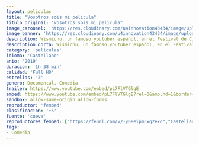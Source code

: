 ```yaml
---
layout: peliculas
title: "Vosotros sois mi pelicula"
titulo_original: "Vosotros sois mi pelicula"
image_carousel: 'https://res.cloudinary.com/u4innovation43434/image/upload/v1585450469/vosotros-min_lcpcla.jpg'
image_banner: 'https://res.cloudinary.com/u4innovation43434/image/upload/v1585450471/vosotros-sois-mi-pelicula-el-gran-troleo-de-wismichu-min_alkkif.jpg'
description: Wismichu, un famoso youtuber español, en el Festival de Cine de Sitges presentó una hora y veinte de una única escena repetida en bucle. Vosotros sois mi película es la historia detrás del escándalo y un retrato generacional que pone de manifiesto la erosión de la verdad en la era digital.
description_corta: Wismichu, un famoso youtuber español, en el Festival de Cine de Sitges presentó una hora y veinte de una única escena repetida en bucle. Vosotros sois mi película es la historia detrás del escándalo y un ...
category: 'peliculas'
idioma: 'Castellano'
anio: '2019'
duracion: '1h 38 min'
calidad: 'Full HD'
estrellas: '3'
genero: Documental, Comedia
trailer: https://www.youtube.com/embed/pL7FlVTGlgE
embed: https://www.youtube.com/embed/pL7FlVTGlgE?rel=0&amp;hd=1&border=0&wmode=opaque&enablejsapi=1&modestbranding=1&controls=1&showinfo=1
sandbox: allow-same-origin allow-forms
reproductor: 'fembed'
clasificacion: '+5'
fuente: 'cueva'
reproductores_fembed: ["https://feurl.com/v/-y08eipm3xq2exd","Castellano","https://feurl.com/v/8p8nka86xm55ywk","Castellano","https://myurlshort.live/v/kjpd7s3j620jrmw","Castellano"]
tags:
- Comedia
---
```












